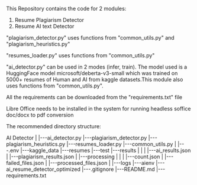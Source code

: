 This Repository contains the code for 2 modules: 
1. Resume Plagiarism Detector
2. Resume AI text Detector

"plagiarism_detector.py" uses functions from "common_utils.py" and "plagiarism_heuristics.py"

"resumes_loader.py" uses functions from "common_utils.py"

"ai_detector.py" can be used in 2 modes (infer, train). The model used is a HuggingFace model microsoft/deberta-v3-small which was trained on 5000+ resumes of Human and AI from kaggle datasets.This module also uses functions from "common_utils.py".

All the requirements can be downloaded from the "requirements.txt" file

Libre Office needs to be installed in the system for running headless soffice doc/docx to pdf conversion

The recommended directory structure:

AI Detector
    |
    |---ai_detector.py
    |---plagiarism_detector.py
    |---plagiarism_heuristics.py
    |---resumes_loader.py
    |---common_utils.py
    |
    |---.env
    |---kaggle_data
    |---resumes
    |---test
    |---results
    |	     |
    |    	 |---ai_results.json
    |	     |---plagiarism_results.json
    |
    |---processing
    |	      |
    |	      |---count.json
    |	      |---failed_files.json
    |	      |---processed_files.json
    |
    |---logs
    |---aienv
    |---ai_resume_detector_optimized
    |---.gitignore
    |---README.md
    |---requirements.txt


